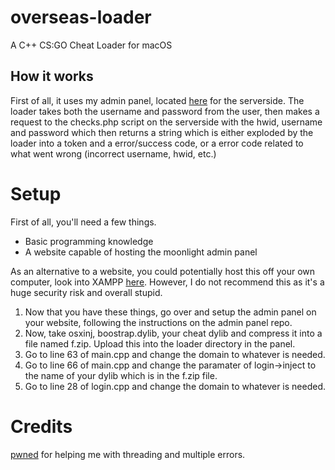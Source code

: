 # overseas-loader
A C++ CS:GO Cheat Loader for macOS

## How it works
First of all, it uses my admin panel, located <a href="https://github.com/gLevaa/moonlight-admin">here</a> for the serverside. The loader takes both the username and password from the user, then makes a request to the checks.php script on the serverside with the hwid, username and password which then returns a string which is either exploded by the loader into a token and a error/success code, or a error code related to what went wrong (incorrect username, hwid, etc.)

# Setup
First of all, you'll need a few things. 

<ul>
  <li>Basic programming knowledge</li>
  <li>A website capable of hosting the moonlight admin panel</li>
</ul>

As an alternative to a website, you could potentially host this off your own computer, look into XAMPP <a href="https://www.apachefriends.org/download.html">here</a>. However, I do not recommend this as it's a huge security risk and overall stupid.

<ol>
  <li>Now that you have these things, go over and setup the admin panel on your website, following the instructions on the admin panel repo.</li>
  <li>Now, take osxinj, boostrap.dylib, your cheat dylib and compress it into a file named f.zip. Upload this into the loader directory in the panel.</li>
  <li>Go to line 63 of main.cpp and change the domain to whatever is needed.</li>
  <li>Go to line 66 of main.cpp and change the paramater of login->inject to the name of your dylib which is in the f.zip file.</li>
  <li>Go to line 28 of login.cpp and change the domain to whatever is needed.</li>
</ol>

# Credits
<a href="https://github.com/pwnedboi/">pwned</a> for helping me with threading and multiple errors.
